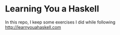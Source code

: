 # Learning You a Haskell

In this repo, I keep some exercises I did while following http://learnyouahaskell.com

